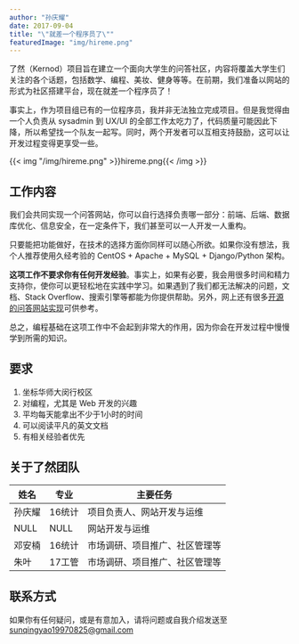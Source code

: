 ```yaml
---
author: "孙庆耀"
date: 2017-09-04
title: "\"就差一个程序员了\""
featuredImage: "img/hireme.png"
---
```


了然（Kernod）项目旨在建立一个面向大学生的问答社区，内容将覆盖大学生们关注的各个话题，包括数学、编程、美妆、健身等等。在前期，我们准备以网站的形式为社区搭建平台，现在就差一个程序员了！

<!--more-->

事实上，作为项目组已有的一位程序员，我并非无法独立完成项目。但是我觉得由一个人负责从 sysadmin 到 UX/UI 的全部工作太吃力了，代码质量可能因此下降，所以希望找一个队友一起写。同时，两个开发者可以互相支持鼓励，这可以让开发过程变得更享受一些。

{{< img "/img/hireme.png" >}}hireme.png{{< /img >}}


## 工作内容

我们会共同实现一个问答网站，你可以自行选择负责哪一部分：前端、后端、数据库优化、信息安全，在一定条件下，我们甚至可以一人开发一人重构。

只要能把功能做好，在技术的选择方面你同样可以随心所欲。如果你没有想法，我个人推荐使用久经考验的 CentOS + Apache + MySQL + Django/Python 架构。

**这项工作不要求你有任何开发经验**。事实上，如果有必要，我会用很多时间和精力支持你，使你可以更轻松地在实践中学习。如果遇到了我们都无法解决的问题，文档、Stack Overflow、搜索引擎等都能为你提供帮助。另外，网上还有很多[开源的问答网站实现][1]可供参考。

总之，编程基础在这项工作中不会起到非常大的作用，因为你会在开发过程中慢慢学到所需的知识。

  [1]: https://meta.stackexchange.com/questions/2267/stack-exchange-clones

## 要求

1. 坐标华师大闵行校区
2. 对编程，尤其是 Web 开发的兴趣
3. 平均每天能拿出不少于1小时的时间
4. 可以阅读平凡的英文文档
5. 有相关经验者优先


## 关于了然团队

姓名 | 专业 | 主要任务
----|------|--------
孙庆耀 | 16统计 | 项目负责人、网站开发与运维
NULL | NULL | 网站开发与运维
邓安楠 | 16统计 | 市场调研、项目推广、社区管理等
朱叶 | 17工管 | 市场调研、项目推广、社区管理等


## 联系方式

如果你有任何疑问，或是有意加入，请将问题或自我介绍发送至 <a href="mailto:sunqingyao19970825@gmail.com">sunqingyao19970825@gmail.com</a> 


